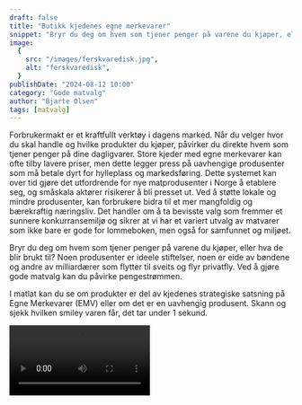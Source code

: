 ```yaml
---
draft: false
title: "Butikk kjedenes egne merkevarer"
snippet: "Bryr du deg om hvem som tjener penger på varene du kjøper, eller hva de blir brukt til? Noen produsenter er ideele stiftelser, noen er eide av bøndene og andre av milliardærer som flytter til sveits og flyr privatfly. Ved å gjøre gode matvalg kan du påvirke pengestrømmen."
image:
  {
    src: "/images/ferskvaredisk.jpg",
    alt: "ferskvaredisk",
  }
publishDate: "2024-08-12 10:00"
category: "Gode matvalg"
author: "Bjarte Olsen"
tags: [matvalg]
---
```


Forbrukermakt er et kraftfullt verktøy i dagens marked. Når du velger hvor du skal handle og hvilke produkter du kjøper, påvirker du direkte hvem som tjener penger på dine dagligvarer. Store kjeder med egne merkevarer kan ofte tilby lavere priser, men dette legger press på uavhengige produsenter som må betale dyrt for hylleplass og markedsføring. Dette systemet kan over tid gjøre det utfordrende for nye matprodusenter i Norge å etablere seg, og småskala aktører risikerer å bli presset ut. Ved å støtte lokale og mindre produsenter, kan forbrukere bidra til et mer mangfoldig og bærekraftig næringsliv. Det handler om å ta bevisste valg som fremmer et sunnere konkurransemiljø og sikrer at vi har et variert utvalg av matvarer som ikke bare er gode for lommeboken, men også for samfunnet og miljøet.

Bryr du deg om hvem som tjener penger på varene du kjøper, eller hva de blir brukt til? Noen produsenter er ideele stiftelser, noen er eide av bøndene og andre av milliardærer som flytter til sveits og flyr privatfly. Ved å gjøre gode matvalg kan du påvirke pengestrømmen.

I matlat kan du se om produkter er del av kjedenes strategiske satsning på Egne Merkevarer (EMV) eller om det er en uavhengig produsent. Skann og sjekk hvilken smiley varen får, det tar under 1 sekund.

<div>
<video controls width="250">
  <source src="/images/Matlat-BarcodeScan.mp4" type="video/mp4" />
</video>
</div>